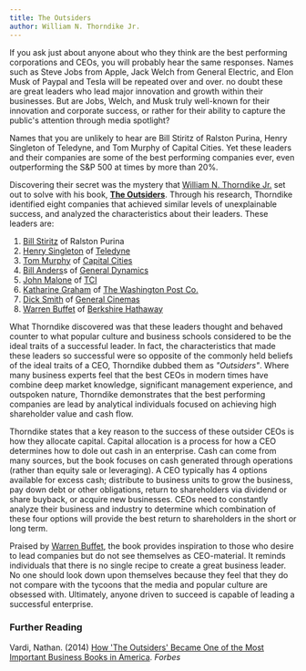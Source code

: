 ```yaml
---
title: The Outsiders
author: William N. Thorndike Jr.
---
```


If you ask just about anyone about who they think are the best performing corporations and CEOs, you will probably hear the same responses. Names such as Steve Jobs from Apple, Jack Welch from General Electric, and Elon Musk of Paypal and Tesla will be repeated over and over. no doubt these are great leaders who lead major innovation and growth within their businesses. But are Jobs, Welch, and Musk truly well-known for their innovation and corporate success, or rather for their ability to capture the public's attention through media spotlight?

Names that you are unlikely to hear are Bill Stiritz of Ralston Purina, Henry Singleton of Teledyne, and Tom Murphy of Capital Cities. Yet these leaders and their companies are some of the best performing companies ever, even outperforming the S&P 500 at times by more than 20%.

Discovering their secret was the mystery that [William N. Thorndike Jr.](https://www.bloomberg.com/research/stocks/private/person.asp?personId=126367&privcapId=2567522) set out to solve with his book, **[The Outsiders](https://www.amazon.ca/Outsiders-Unconventional-Radically-Rational-Blueprint/dp/1422162672)**. Through his research, Thorndike identified eight companies that achieved similar levels of unexplainable success, and analyzed the characteristics about their leaders. These leaders are:

1. [Bill Stiritz](https://www.bloomberg.com/research/stocks/private/person.asp?personId=201655&privcapId=140950927) of Ralston Purina
1. [Henry Singleton](https://en.wikipedia.org/wiki/Henry_Earl_Singleton) of [Teledyne](https://en.wikipedia.org/wiki/Teledyne_Technologies)
1. [Tom Murphy](https://en.wikipedia.org/wiki/Thomas_Murphy_(broadcasting)) of [Capital Cities](https://en.wikipedia.org/wiki/Capital_Cities/ABC_Inc.)
1. [Bill Anders](https://en.wikipedia.org/wiki/William_Anders)s of [General Dynamics](https://en.wikipedia.org/wiki/General_Dynamics)
1. [John Malone](https://en.wikipedia.org/wiki/John_C._Malone) of [TCI](https://en.wikipedia.org/wiki/Tele-Communications_Inc.)
1. [Katharine Graham](https://en.wikipedia.org/wiki/Katharine_Graham) of [The Washington Post Co.](https://en.wikipedia.org/wiki/The_Washington_Post)
1. [Dick Smith](https://en.wikipedia.org/wiki/Richard_A._Smith_(businessman)) of [General Cinemas](https://en.wikipedia.org/wiki/AMC_Theatres)
1. [Warren Buffet](https://en.wikipedia.org/wiki/Warren_Buffett) of [Berkshire Hathaway](https://en.wikipedia.org/wiki/Berkshire_Hathaway)

What Thorndike discovered was that these leaders thought and behaved counter to what popular culture and business schools considered to be the ideal traits of a successful leader. In fact, the characteristics that made these leaders so successful were so opposite of the commonly held beliefs of the ideal traits of a CEO, Thorndike dubbed them as *"Outsiders"*. Where many business experts feel that the best CEOs in modern times have combine deep market knowledge, significant management experience, and outspoken nature, Thorndike demonstrates that the best performing companies are lead by analytical individuals focused on achieving high shareholder value and cash flow.

Thorndike states that a key reason to the success of these outsider CEOs is how they allocate capital. Capital allocation is a process for how a CEO determines how to dole out cash in an enterprise. Cash can come from many sources, but the book focuses on cash generated through operations (rather than equity sale or leveraging). A CEO typically has 4 options available for excess cash; distribute to business units to grow the business, pay down debt or other obligations, return to shareholders via dividend or share buyback, or acquire new businesses. CEOs need to constantly analyze their business and industry to determine which combination of these four options will provide the best return to shareholders in the short or long term.

Praised by [Warren Buffet](https://en.wikipedia.org/wiki/Warren_Buffet), the book provides inspiration to those who desire to lead companies but do not see themselves as CEO-material. It reminds individuals that there is no single recipe to create a great business leader. No one should look down upon themselves because they feel that they do not compare with the tycoons that the media and popular culture are obsessed with. Ultimately, anyone driven to succeed is capable of leading a successful enterprise.

### Further Reading

Vardi, Nathan. (2014) [How 'The Outsiders' Became One of the Most Important Business Books in America](https://www.forbes.com/sites/nathanvardi/2014/05/08/how-the-outsiders-became-one-of-the-most-important-business-books-in-america/#4ad508794aa0). *Forbes*
